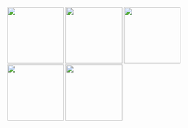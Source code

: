 
<img src ="https://github.com/nadvoe/nadvoe/assets/155310813/18dd5d02-5f6c-4deb-930f-a55f186c0666" height = "130"> 
<img src="https://github.com/nadvoe/nadvoe/assets/155310813/0c1e88b2-14c4-422f-af14-b4a5d7031c0e" height = "130">
<img src="https://github.com/nadvoe/nadvoe/assets/155310813/9e6c9ace-b9fc-420d-b3f7-27dd39eeee27" height = "130">
<img src="https://github.com/nadvoe/nadvoe/assets/155310813/8dc46aa2-606d-4e20-8dfb-039da67548f6" height = "130">
<img src="https://github.com/nadvoe/nadvoe/assets/155310813/857b5bfb-f8f6-410a-ac23-32307ede3780" height = "130">

